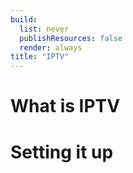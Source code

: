 ```yaml
---
build:
  list: never
  publishResources: false
  render: always
title: "IPTV"
---
```


# What is IPTV

# Setting it up

